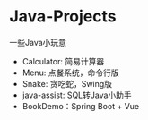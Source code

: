 # Java-Projects
一些Java小玩意

- Calculator: 简易计算器
- Menu: 点餐系统，命令行版
- Snake: 贪吃蛇，Swing版
- java-assist: SQL转Java小助手
- BookDemo：Spring Boot + Vue
